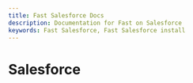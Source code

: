 ```yaml
---
title: Fast Salesforce Docs
description: Documentation for Fast on Salesforce
keywords: Fast Salesforce, Fast Salesforce install
---
```


# Salesforce
